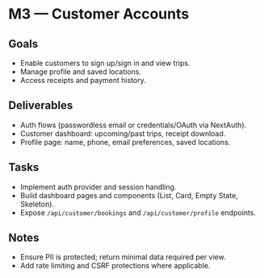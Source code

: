 # M3 — Customer Accounts

## Goals

- Enable customers to sign up/sign in and view trips.
- Manage profile and saved locations.
- Access receipts and payment history.

## Deliverables

- Auth flows (passwordless email or credentials/OAuth via NextAuth).
- Customer dashboard: upcoming/past trips, receipt download.
- Profile page: name, phone, email preferences, saved locations.

## Tasks

- Implement auth provider and session handling.
- Build dashboard pages and components (List, Card, Empty State, Skeleton).
- Expose `/api/customer/bookings` and `/api/customer/profile` endpoints.

## Notes

- Ensure PII is protected; return minimal data required per view.
- Add rate limiting and CSRF protections where applicable.


